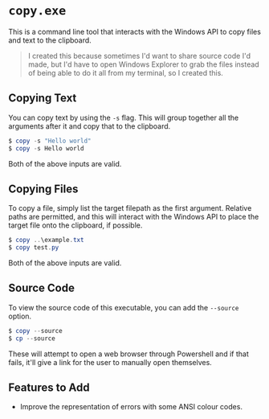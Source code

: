 # `copy.exe`

This is a command line tool that interacts with the Windows API to copy files and text to the clipboard.

> I created this because sometimes I'd want to share source code I'd made, but I'd have to open Windows Explorer to grab the files instead of being able to do it all from my terminal, so I created this.

## Copying Text

You can copy text by using the `-s` flag. This will group together all the arguments after it and copy that to the clipboard.

```ps1
$ copy -s "Hello world"
$ copy -s Hello world
```

Both of the above inputs are valid.

## Copying Files

To copy a file, simply list the target filepath as the first argument. Relative paths are permitted, and this will interact with the Windows API to place the target file onto the clipboard, if possible.

```ps1
$ copy ..\example.txt
$ copy test.py
```

Both of the above inputs are valid.

## Source Code

To view the source code of this executable, you can add the `--source` option.

```ps1
$ copy --source
$ cp --source
```

These will attempt to open a web browser through Powershell and if that fails, it'll give a link for the user to manually open themselves.

## Features to Add

- Improve the representation of errors with some ANSI colour codes.
